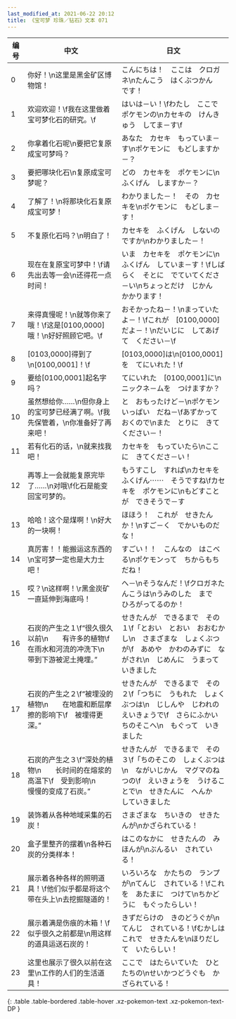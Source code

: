 ```yaml
---
last_modified_at: 2021-06-22 20:12
title: 《宝可梦 珍珠／钻石》文本 071
---
```

| 编号 | 中文 | 日文 |
| ---- | ---- | ---- |
| 0 | 你好！\n这里是黑金矿区博物馆！ | こんにちは！　ここは　クロガネ\nたんこう　はくぶつかん　です！ |
| 1 | 欢迎欢迎！\f我在这里做着宝可梦化石的研究。\f | はいは－い！\fわたし　ここで　ポケモンの\nカセキの　けんきゅう　してま－す\f |
| 2 | 你拿着化石呢\n要把它复原成宝可梦吗？ | あなた　カセキ　もっていま－す\nポケモンに　もどしますか－？ |
| 3 | 要把哪块化石\n复原成宝可梦呢？ | どの　カセキを　ポケモンに\nふくげん　しますか－？ |
| 4 | 了解了！\n将那块化石复原成宝可梦！ | わかりました－！　その　カセキを\nポケモンに　もどしま－す！ |
| 5 | 不复原化石吗？\n明白了！ | カセキを　ふくげん　しないのですか\nわかりました－！ |
| 6 | 现在在复原宝可梦中！\f请先出去等一会\n还得花一点时间！ | いま　カセキを　ポケモンに\nふくげん　していま－す！\fしばらく　そとに　でていてくださ－い\nちょっとだけ　じかん　かかります！　 |
| 7 | 来得真慢呢！\n就等你来了哦！\f这是[0100,0000]哦！\n好好照顾它吧。\f | おそかったね－！\nまっていたよ－！\fこれが　[0100,0000]だよ－！\nだいじに　してあげて　ください－\f |
| 8 | [0103,0000]得到了\n[0100,0001]！\f | [0103,0000]は\n[0100,0001]を　てにいれた！\f |
| 9 | 要给[0100,0001]起名字吗？ | てにいれた　[0100,0001]に\nニックネ－ムを　つけますか？ |
| 10 | 虽然想给你……\n但你身上的宝可梦已经满了啊。\f我先保管着，\n你准备好了再来吧！ | と　おもったけど－\nポケモン　いっぱい　だね－\fあずかって　おくので\nまた　とりに　きてください－！ |
| 11 | 若有化石的话，\n就来找我吧！ | カセキを　もっていたら\nここに　きてくださ－い！ |
| 12 | 再等上一会就能复原完毕了……\n对哦\f化石是能变回宝可梦的。 | もうすこし　すれば\nカセキを　ふくげん⋯⋯　そうですね\fカセキを　ポケモンに\nもどすことが　できそうで－す |
| 13 | 哈哈！这个是煤啊！\n好大的一块啊！ | ほほう！　これが　せきたん　か！\nすご－く　でかいものだな！ |
| 14 | 真厉害！！能搬运这东西的\n宝可梦一定也是大力士吧！ | すごい！！　こんなの　はこべる\nポケモンって　ちからもち　だね！ |
| 15 | 哎？\n这样啊！\r黑金炭矿一直延伸到海底吗！ | へ－\nそうなんだ！\fクロガネたんこうは\nうみのした　まで　ひろがってるのか！ |
| 16 | 石炭的产生之１\f“很久很久以前\n　　有许多的植物\f　在雨水和河流的冲洗下\n　　带到下游被泥土掩埋。” | せきたんが　できるまで　その１\f「とおい　とおい　おおむかし\n　さまざまな　しょくぶつが\f　あめや　かわのみずに　ながされ\n　じめんに　うまって　いきました |
| 17 | 石炭的产生之２\f“被埋没的植物\n　　在地震和断层摩擦的影响下\f　被埋得更深。” | せきたんが　できるまで　その２\f「つちに　うもれた　しょくぶつは\n　じしんや　じわれの　えいきょうで\f　さらにふかい　ちのそこへ\n　もぐって　いきました |
| 18 | 石炭的产生之３\f“深处的植物\n　　长时间的在熔浆的高温下\f　受到影响\n　　慢慢的变成了石炭。” | せきたんが　できるまで　その３\f「ちのそこの　しょくぶつは\n　ながいじかん　マグマのねつの\f　えいきょうを　うけることで\n　せきたんに　へんか　していきました |
| 19 | 装饰着从各种地域采集的石炭！ | さまざまな　ちいきの　せきたんが\nかざられている！ |
| 20 | 盒子里整齐的摆着\n各种石炭的分类样本！ | はこのなかに　せきたんの　みほんが\nぶんるい　されている！ |
| 21 | 展示着各种各样的照明道具！\f他们似乎都是将这个带在头上\n去挖掘隧道的！ | いろいろな　かたちの　ランプが\nてんじ　されている！\fこれを　あたまに　つけて\nちかどうに　もぐったらしい！ |
| 22 | 展示着满是伤痕的木箱！\f似乎很久之前都是\n用这样的道具运送石炭的！ | きずだらけの　きのどうぐが\nてんじ　されている！\fむかしは　これで　せきたんを\nほりだして　いたらしい！ |
| 23 | 这里也展示了很久以前在这里\n工作的人们的生活道具！ | ここで　はたらいていた　ひとたちの\nせいかつどうぐも　かざられている！ |
{: .table .table-bordered .table-hover .xz-pokemon-text .xz-pokemon-text-DP }